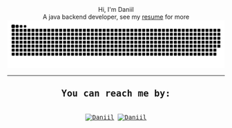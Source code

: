 <div align="center">
<div align="center">Hi, I'm Daniil</div>
<div align="center">A java backend developer, see my <a href="https://github.com/lxqtpr/lxqtpr/blob/main/MyResume.pdf" target="_blank">resume</a> for more</div>
</div>

<div align="center">
  <img  src="https://github.com/1999AZZAR/1999AZZAR/blob/main/resources/img/grid-snake.svg"
       alt="snake" /></a>
</div>

-----
<div>
  <samp>
    <h2 align="center">You can reach me by:</h2>
    <p align="center">
      <br/>
      <a href="https://t.me/lxqtpr" target="blank"><img align="center"
         src="https://img.shields.io/badge/Telegram-2CA5E0?style=flat-squeare&logo=telegram&logoColor=white"
         alt="Daniil" height="30"/></a>
      <a href="mailto:lxqtpr@gmail.com" target="blank"><img align="center"
         src="https://img.shields.io/badge/gmail-EA4335.svg?style=for-the-badge&logo=gmail&logoColor=white"
         alt="Daniil" height="30"/></a>
    </p>
  </samp>
</div>
